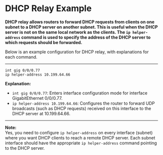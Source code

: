 # DHCP Relay Example

**DHCP relay allows routers to forward DHCP requests from clients on one subnet to a DHCP server on another subnet. This is useful when the DHCP server is not on the same local network as the clients. The `ip helper-address` command is used to specify the address of the DHCP server to which requests should be forwarded.**

Below is an example configuration for DHCP relay, with explanations for each command.

---

```
int gig 0/0/0.77
ip helper-address 10.199.64.66
```
**Explanation:**
- `int gig 0/0/0.77`: Enters interface configuration mode for interface GigabitEthernet 0/0/0.77.
- `ip helper-address 10.199.64.66`: Configures the router to forward UDP broadcasts (such as DHCP requests) received on this interface to the DHCP server at 10.199.64.66.

---

**Note:**  
Yes, you need to configure `ip helper-address` on every interface (subnet) where you want DHCP clients to reach a remote DHCP server. Each subnet interface should have the appropriate `ip helper-address` command pointing to the DHCP server.